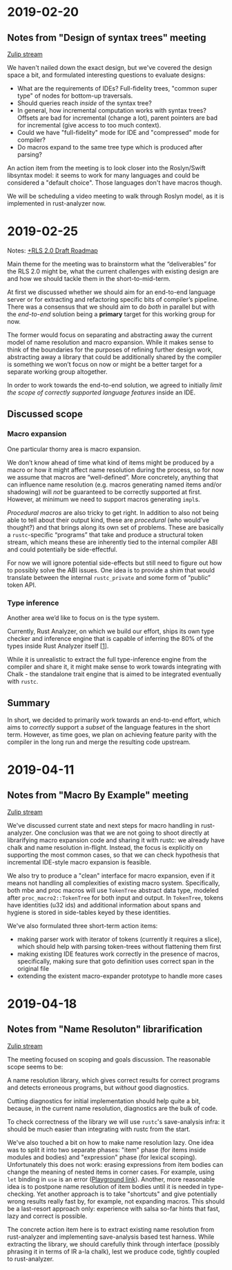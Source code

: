 # 2019-02-20

## Notes from "Design of syntax trees" meeting

[Zulip stream](https://rust-lang.zulipchat.com/#narrow/stream/185405-t-compiler.2Fwg-rls-2.2E0/topic/Design.20meeting.3A.20syntax.20trees)

We haven't nailed down the exact design, but we've covered the design space a
bit, and formulated interesting questions to evaluate designs:

* What are the requirements of IDEs? Full-fidelity trees, "common super type"
  of nodes for bottom-up traversals.
* Should queries reach *inside* of the syntax tree?
* In general, how incremental computation works with syntax trees? Offsets are
  bad for incremental (change a lot), parent pointers are bad for incremental
  (give access to too much context).
* Could we have "full-fidelity" mode for IDE and "compressed" mode for compiler?
* Do macros expand to the same tree type which is produced after parsing?

An action item from the meeting is to look closer into the Roslyn/Swift
libsyntax model: it seems to work for many languages and could be considered a
"default choice". Those languages don't have macros though.

We will be scheduling a video meeting to walk through Roslyn model, as it is
implemented in rust-analyzer now.

# 2019-02-25

Notes: [+RLS 2.0 Draft Roadmap](https://paper.dropbox.com/doc/RLS-2.0-Draft-Roadmap-QCp2fFoPcfL3FUSlqDHxw)

Main theme for the meeting was to brainstorm what the “deliverables” for the RLS 2.0 might be, what the current challenges with existing design are and how we should tackle them in the short-to-mid-term.

At first we discussed whether we should aim for an end-to-end language server or for extracting and refactoring specific bits of compiler’s pipeline. There was a consensus that we should aim to do _both_ in parallel but with the _end-to-end_ solution being a **primary** target for this working group for now.

The former would focus on separating and abstracting away the current model of name resolution and macro expansion. While it makes sense to think of the boundaries for the purposes of refining further design work, abstracting away a library that could be additionally shared by the compiler is something we won’t focus on now or might be a better target for a separate working group altogether.

In order to work towards the end-to-end solution, we agreed to initially _limit the scope of correctly supported language features_ inside an IDE.

## Discussed scope
### Macro expansion

One particular thorny area is macro expansion.

We don’t know ahead of time what kind of items might be produced by a macro or how it might affect name resolution during the process, so for now we assume that macros are “well-defined”. More concretely, anything that can influence name resolution (e.g. macros generating named items and/or shadowing) will _not_ be guaranteed to be correctly supported at first. However, at minimum we need to support macros generating `impl`s.

_Procedural macros_ are also tricky to get right. In addition to also not being able to tell about their output kind, these are _procedural_ (who would’ve thought?) and that brings along its own set of problems. These are basically a `rustc`-specific “programs” that take and produce a structural token stream, which means these are inherently tied to the internal compiler ABI and could potentially be side-effectful.

For now we will ignore potential side-effects but still need to figure out how to possibly solve the ABI issues. One idea is to provide a shim that would translate between the internal `rustc_private` and some form of “public” token API.

### Type inference

Another area we’d like to focus on is the type system.

Currently, Rust Analyzer, on which we build our effort, ships its own type checker and inference engine that is capable of inferring the 80% of the types inside Rust Analyzer itself [[1](https://rust-lang.zulipchat.com/#narrow/stream/185405-t-compiler.2Fwg-rls-2.2E0/topic/Type.20inference.20progress)].

While it is unrealistic to extract the full type-inference engine from the compiler and share it, it might make sense to work towards integrating with Chalk - the standalone trait engine that is aimed to be integrated eventually with `rustc`.

## Summary

In short, we decided to primarily work towards an end-to-end effort, which aims to _correctly_ support a _subset_ of the language features in the short term. However, as time goes, we plan on achieving feature parity with the compiler in the long run and merge the resulting code upstream.

# 2019-04-11

## Notes from "Macro By Example" meeting

[Zulip stream](https://rust-lang.zulipchat.com/#narrow/stream/185405-t-compiler.2Fwg-rls-2.2E0/topic/MBE.20discussion)

We've discussed current state and next steps for macro handling in rust-analyzer. One conclusion was that we are not going to shoot directly at librarifying macro expansion code and sharing it with rustc: we already have chalk and name resolution in-flight. Instead, the focus is explicitly on supporting the most common cases, so that we can check hypothesis that incremental IDE-style macro expansion is feasible.

We also try to produce a "clean" interface for macro expansion, even if it means not handling all complexities of existing macro system. Specifically, both mbe and proc macros will use `TokenTree` abstract data type, modeled after `proc_macro2::TokenTree` for both input and output. In `TokenTree`, tokens have identities (u32 ids) and additional information about spans and hygiene is stored in side-tables keyed by these identities.

We've also formulated three short-term action items:

* making parser work with iterator of tokens (currently it requires a slice), which should help with parsing token-trees without flattening them first
* making existing IDE features work correctly in the presence of macros, specifically, making sure that goto definition uses correct span in the original file
* extending the existent macro-expander prototype to handle more cases

# 2019-04-18

## Notes from "Name Resoluton" librarification

[Zulip stream](https://rust-lang.zulipchat.com/#narrow/stream/185405-t-compiler.2Fwg-rls-2.2E0/topic/Name.20resolution.20librarification.202019-04-18)

The meeting focused on scoping and goals discussion. The reasonable scope seems to be:

A name resolution library, which gives correct results for correct programs and detects erroneous programs, but *without* good diagnostics.

Cutting diagnostics for initial implementation should help quite a bit, because, in the current name resolution, diagnostics are the bulk of code.

To check correctness of the library we will use `rustc`'s save-analysis infra: it should be much easier than integrating with rustc from the start.

We've also touched a bit on how to make name resolution lazy. One idea was to split it into two separate phases: "item" phase (for items inside modules and bodies) and "expression" phase (for lexical scoping). Unfortunately this does not work: erasing expressions from item bodies can change the meaning of nested items in corner cases. For example, using `let` binding in `use` is an error ([Playground link](https://play.rust-lang.org/?version=stable&mode=debug&edition=2018&gist=faf6ea2a0543aa5eac9b503ca0a8b757)). Another, more reasonable idea is to postpone name resolution of item bodies until it is needed in type-checking. Yet another approach is to take "shortcuts" and give potentially wrong results really fast by, for example, not expanding macros. This should be a last-resort approach only: experience with salsa so-far hints that fast, lazy and correct is possible.

The concrete action item here is to extract existing name resolution from rust-analyzer and implementing save-analysis based test harness. While extracting the library, we should carefully think through interface (possibly phrasing it in terms of IR a-la chalk), lest we produce code, tightly coupled to rust-analyzer.
